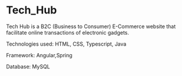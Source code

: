 # Tech_Hub

Tech Hub is a B2C (Business to Consumer) E-Commerce website that facilitate online transactions of electronic gadgets. 

Technologies used:  HTML, CSS, Typescript, Java

Framework: Angular,Spring

Database:  MySQL

